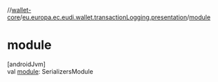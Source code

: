 //[wallet-core](../../index.md)/[eu.europa.ec.eudi.wallet.transactionLogging.presentation](index.md)/[module](module.md)

# module

[androidJvm]\
val [module](module.md): SerializersModule
